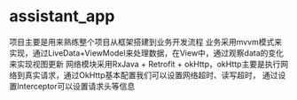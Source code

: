 # assistant_app
项目主要是用来熟练整个项目从框架搭建到业务开发流程
业务采用mvvm模式来实现，通过LiveData+ViewModel来处理数据，在View中，通过观察data的变化来实现视图更新
网络模块采用RxJava + Retrofit + okHttp，okHttp主要是执行网络到真实请求，通过OkHttp基本配置我们可以设置网络超时、读写超时，
通过设置Interceptor可以设置请求头等信息
